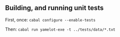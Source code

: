 Building, and running unit tests
--------------------------------

First, once: `cabal configure --enable-tests`

Then: `cabal run yamelot-exe -t ../tests/data/*.txt`
